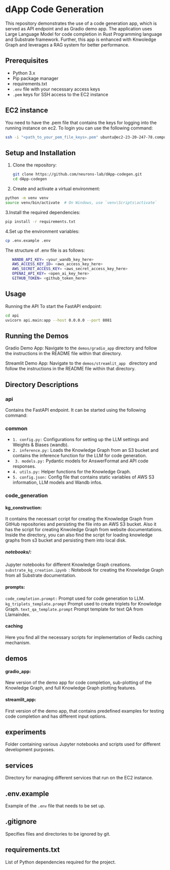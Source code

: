 # dApp Code Generation

This repository demonstrates the use of a code generation app, which is served as API endpoint and as Gradio demo app. The application uses Large Language Model for code completion in Rust Programming language and Substrate framework. Further, this app is enhanced with Knwoledge Graph and leverages a RAG system for better performance.


## Prerequisites

- Python 3.x
- Pip package manager
- requirements.txt
- `.env` file with your necessary access keys
- `.pem` keys for SSH access to the EC2 instance

## EC2 instance

You need to have the .pem file that contains the keys for logging into the running instance on ec2. To login you can use the following command:
```bash
ssh -i "<path_to_your_pem_file_keys>.pem" ubuntu@ec2-23-20-247-78.compute-1.amazonaws.com
```


## Setup and Installation

1. Clone the repository:
   ```bash
   git clone https://github.com/neurons-lab/dApp-codegen.git
   cd dApp-codegen
   ```
2. Create and activate a virtual environment:
 ```bash
python -m venv venv
source venv/bin/activate  # On Windows, use `venv\Scripts\activate`
```
3.Install the required dependencies:
 ```bash
pip install -r requirements.txt
```
4.Set up the environment variables:
 ```bash
cp .env.example .env
```
The structure of .env file is as follows:
```bash
   WANDB_API_KEY= <your_wandb_key_here>
   AWS_ACCESS_KEY_ID= <aws_access_key_here>
   AWS_SECRET_ACCESS_KEY= <aws_secret_access_key_here>
   OPENAI_API_KEY= <open_ai_key_here>
   GITHUB_TOKEN= <github_token_here>
```

## Usage
Running the API
To start the FastAPI endpoint:
 ```bash
cd api
uvicorn api.main:app --host 0.0.0.0 --port 8081
```

## Running the Demos

Gradio Demo App:
   Navigate to the ```demos/gradio_app``` directory and follow the instructions in the README file within that directory.

Streamlit Demo App:
  Navigate to the ```demos/streamlit_app ``` directory and follow the instructions in the README file within that directory.

## Directory Descriptions
### api
Contains the FastAPI endpoint. It can be started using the following command:
### common
   -  ``` 1. config.py: ``` Configurations for setting up the LLM settings and Weights & Biases (wandb).
   - ``` 2. inference.py: ``` Loads the Knowledge Graph from an S3 bucket and contains the inference function for the LLM for code generation.
   - ``` 3. models.py:``` Pydantic models for AnswerFormat and API code responses.
   - ``` 4. utils.py: ``` Helper functions for the Knowledge Graph.
   - ``` 5. config.json: ``` Config file that contains static variables of AWS S3 information, LLM models and Wandb infos.

### code_generation
#### kg_construction:
   It contains the necessart ccript for creating the Knowledge Graph from GitHub repositories and persisting the file into an AWS S3 bucket.
   Also it has the script for creating Knwoledge Graph from website documentations. Inside the directory, you can also find the script for loading knowledge graphs from s3 bucket and persisting them into local disk.
##### notebooks/: 
   Jupyter notebooks for different Knowledge Graph creations.
```substrate_kg_creation.ipynb ```:
   Notebook for creating the Knowledge Graph from all Substrate documentation.

#### prompts:
```code_completion.prompt:``` Prompt used for code generation to LLM.
```kg_triplets_template.prompt``` Prompt used to create triplets for Knowledge Graph.
```text_qa_template.prompt``` Prompt template for text QA from Llamaindex.

#### caching
Here you find all the necessary scripts for implementation of Redis caching mechanism.

## demos
   #### gradio_app:
   New version of the demo app for code completion, sub-plotting of the Knowledge Graph, and full Knowledge Graph plotting features.
   #### streamlit_app: 
   First version of the demo app, that contains predefined examples for testing code completion and has different input options.

## experiments
Folder containing various Jupyter notebooks and scripts used for different development purposes.

## services
Directory for managing different services that run on the EC2 instance.

## .env.example
Example of the ``` .env ``` file that needs to be set up.

## .gitignore
Specifies files and directories to be ignored by git.

## requirements.txt
List of Python dependencies required for the project.
